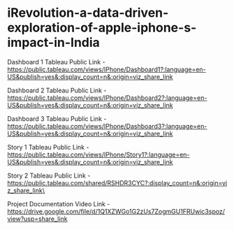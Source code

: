 # iRevolution-a-data-driven-exploration-of-apple-iphone-s-impact-in-India

Dashboard 1 Tableau Public Link - https://public.tableau.com/views/IPhone/Dashboard1?:language=en-US&publish=yes&:display_count=n&:origin=viz_share_link

Dashboard 2 Tableau Public Link - https://public.tableau.com/views/IPhone/Dashboard2?:language=en-US&publish=yes&:display_count=n&:origin=viz_share_link

Dashboard 3 Tableau Public Link - https://public.tableau.com/views/IPhone/Dashboard3?:language=en-US&publish=yes&:display_count=n&:origin=viz_share_link

Story 1 Tableau Public Link - https://public.tableau.com/views/IPhone/Story1?:language=en-US&publish=yes&:display_count=n&:origin=viz_share_link

Story 2 Tableau Public Link - https://public.tableau.com/shared/RSHDR3CYC?:display_count=n&:origin=viz_share_link\

Project Documentation Video Link -https://drive.google.com/file/d/1Q1XZWGo1G2zUs7ZogmGU1FRUwic3spoz/view?usp=share_link
